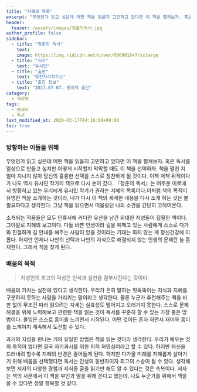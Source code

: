 ```yaml
---
title: "지혜의 목록"
excerpt: "무엇인가 읽고 싶은데 어떤 책을 읽을지 고민하고 있다면 이 책을 펼쳐보자. 혹은 독서를 일상으로 만들고 싶지만 어떻게 시작할지 막막할 때도 이 책을 선택하자. 책을 펼친 지 얼마 지나지 않아 당신의 훌륭한 선택을 스스로 칭찬하게 될 것이다."
header:
  teaser: /assets/images/청춘의독서.jpg
author_profile: false
sidebar:
  - title: "청춘의 독서"
    text:
    image: https://img.ridicdn.net/cover/606001647/xxlarge
  - title: "저자"
    text: "유시민"
  - title: "출판"
    text: "웅진지식하우스"
  - title: "출간 정보"
    text: "2017.07.07. 종이책 출간"
category:
  - 책리뷰
tags:
  - 에세이
  - 독서
last_modified_at: 2020-03-17T04:16:00+09:00
toc: true
---
```


### 방황하는 이들을 위해

무엇인가 읽고 싶은데 어떤 책을 읽을지 고민하고 있다면 이 책을 펼쳐보자. 혹은 독서를 일상으로 만들고 싶지만 어떻게 시작할지 막막할 때도 이 책을 선택하자. 책을 펼친 지 얼마 지나지 않아 당신의 훌륭한 선택을 스스로 칭찬하게 될 것이다. 이책 저책 뒤적이다가 나도 역시 유시민 작가의 책으로 다시 손이 갔다. 『청춘의 독서』는 어두운 미로에서 방황하고 있는 우리에게  유시민 작가가 권하는 지혜의 목록이다.이처럼 책의 목적이 유명한 책을 소개하는 것이라, 내가 다시 이 책의 세세한 내용을 다시 소개 하는 것은 불필요하다고 생각한다. 그냥 책을 읽으면서 떠올랐던 나의 소견을 간단히 끄적여본다.

소개되는 작품들은 모두 인류사에 커다란 유산을 남긴 위대한 지성들이 집필한 책이다. 그야말로 지혜의 보고이다. 다들 바쁜 인생이라 길을 헤매고 있는 사람에게 스스로 다가와 친절하게 길 안내를 해주는 사람이 있을 것이라는 기대는 하지 않는 게 정신건강에 이롭다. 하지만 언제나 나만의 선택과 나만의 지식으로 해결되지 않는 인생의 문제란 늘 존재한다. 그래서 책을 찾게 된다.

### 배움의 목적

> 지성인의 최고의 덕성은 인식과 실천을 결부시킨다는 것이다.

배움의 가치는 실천에 있다고 생각한다. 우리가 흔히 말하는 헛똑똑이는 지식과 지혜를 구분하지 못하는 사람을 가리키는 말이라고 생각한다. 물론 누군가 추천해주는 책을 비판 없이 무조건 따라 읽으려는 자세는 실효성도 떨어지고 오래가지 못한다. 스스로 문제해결을 위해 노력해보고 관련된 책을 읽는 것이 독서를 꾸준히 할 수 있는 가장 좋은 방법이다. 몰입은 스스로 흥미를 느끼면서 시작된다. 어떤 것이든 혼자 하면서 재미와 흥미를 느껴야지 계속해서 도전할 수 있다.

과거의 지성을 만나는 거의 유일한 방법은 책을 읽는 것이라 생각한다. 우리가 배우는 것의 목적이 없다면 결국 자기과시를 위한 지적 허영심이라고 할 수 있다. 하지만 자신을 드러내려 할수록 지혜의 반경은 줄어들게 된다. 하지만 다가올 미래를 지혜롭게 살아가기 위해 배움을 선택했다면 독서는 인생의 동반자이자 최고의 스승이 될 수 있다. 생각해보면 저자의 다양한 경험과 지식을 글을 읽기만 해도 알 수 있다는 것은 축복이다. 저자는 책의 서문에서 이 책을 부인과 딸을 위해 쓴다고 했는데, 나도 누군가를 위해서 책을 쓸 수 있다면 정말 행복할 것 같다.